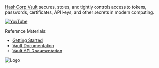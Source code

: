 [HashiCorp Vault](https://www.vaultproject.io) secures, stores, and tightly controls access to tokens, passwords, certificates, API keys, and other secrets in modern computing.

[![YouTube](https://s3-us-west-1.amazonaws.com/education-yh/Armon_whiteboard.png)](https://youtu.be/VYfl-DpZ5wM)

Reference Materials:

- [Getting Started](https://www.vaultproject.io/intro/getting-started/dev-server.html)
- [Vault Documentation](https://www.vaultproject.io/docs/index.html)
- [Vault API Documentation](https://www.vaultproject.io/api/index.html)

<img src="https://s3-us-west-1.amazonaws.com/education-yh/Vault_Icon_FullColor.png" alt="Logo"/>
